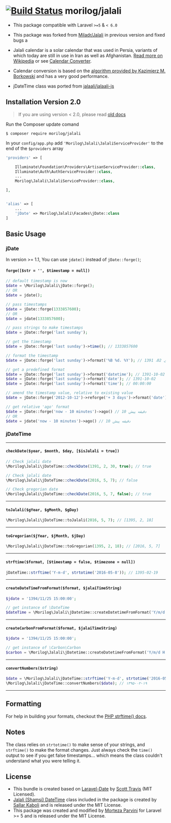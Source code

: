 [![Build Status](https://travis-ci.org/morilog/jalali.svg?branch=master)](https://travis-ci.org/morilog/jalali)
morilog/jalali
======
- This package compatible with Laravel `>=5` & `< 6.0`

- This package was forked from [Miladr/Jalali](http://github.com/miladr/jalai) in previous version and fixed bugs a

- Jalali calendar is a solar calendar that was used in Persia, variants of which today are still in use in Iran as well as Afghanistan. [Read more on Wikipedia](http://en.wikipedia.org/wiki/Jalali_calendar) or see [Calendar Converter](http://www.fourmilab.ch/documents/calendar/).

- Calendar conversion is based on the [algorithm provided by Kazimierz M. Borkowski](http://www.astro.uni.torun.pl/~kb/Papers/EMP/PersianC-EMP.htm) and has a very good performance.

- jDateTime class was ported from [jalaali/jalaali-js](https://github.com/jalaali/jalaali-js)

## Installation Version 2.0
> If you are using version < 2.0, please read [old docs](https://github.com/morilog/jalali/blob/v1.1/README.md)

Run the Composer update comand

    $ composer require morilog/jalali

In your `config/app.php` add `'Morilog\Jalali\JalaliServiceProvider'` to the end of the `$providers` array

```php
'providers' => [

    Illuminate\Foundation\Providers\ArtisanServiceProvider::class,
    Illuminate\Auth\AuthServiceProvider::class,
    ...
    Morilog\Jalali\JalaliServiceProvider::class,

],


'alias' => [
    ...
    'jDate' => Morilog\Jalali\Facades\jDate::class
]
```

<a name="basic-usage"></a>
## Basic Usage

### jDate
In version >= 1.1,  You can use `jdate()` instead of `jDate::forge()`;
#### `forge([$str = '', $timestamp = null])`
``` php
// default timestamp is now
$date = \Morilog\Jalali\jDate::forge();
// OR
$date = jdate();

// pass timestamps
$date = jDate::forge(1333857600);
// OR
$date = jdate(1333857600);

// pass strings to make timestamps
$date = jDate::forge('last sunday');

// get the timestamp
$date = jDate::forge('last sunday')->time(); // 1333857600

// format the timestamp
$date = jDate::forge('last sunday')->format('%B %d، %Y'); // دی 02، 1391

// get a predefined format
$date = jDate::forge('last sunday')->format('datetime'); // 1391-10-02 00:00:00
$date = jDate::forge('last sunday')->format('date'); // 1391-10-02
$date = jDate::forge('last sunday')->format('time'); // 00:00:00

// amend the timestamp value, relative to existing value
$date = jDate::forge('2012-10-12')->reforge('+ 3 days')->format('date'); // 1391-07-24

// get relative 'ago' format
$date = jDate::forge('now - 10 minutes')->ago() // 10 دقیقه پیش
// OR
$date = jdate('now - 10 minutes')->ago() // 10 دقیقه پیش
```

### jDateTime
---


#### `checkDate($year, $month, $day, [$isJalali = true])`
```php
// Check jalali date
\Morilog\Jalali\jDateTime::checkDate(1391, 2, 30, true); // true

// Check jalali date
\Morilog\Jalali\jDateTime::checkDate(2016, 5, 7); // false

// Check gregorian date
\Morilog\Jalali\jDateTime::checkDate(2016, 5, 7, false); // true
```
---
#### `toJalali($gYear, $gMonth, $gDay)`
```php
\Morilog\Jalali\jDateTime::toJalali(2016, 5, 7); // [1395, 2, 18]
```
---
#### `toGregorian($jYear, $jMonth, $jDay)`
```php
\Morilog\Jalali\jDateTime::toGregorian(1395, 2, 18); // [2016, 5, 7]
```
---
#### `strftime($format, [$timestamp = false, $timezone = null])`
```php
jDateTime::strftime('Y-m-d', strtotime('2016-05-8')); // 1395-02-19
```
---
#### `createDateTimeFromFormat($format, $jalaiTimeString)`
```php
$jdate = '1394/11/25 15:00:00';

// get instance of \DateTime
$dateTime = \Morilog\Jalali\jDatetime::createDatetimeFromFormat('Y/m/d H:i:s', $jdate);

```
---
#### `createCarbonFromFormat($format, $jalaiTimeString)`
```php
$jdate = '1394/11/25 15:00:00';

// get instance of \Carbon\Carbon
$carbon = \Morilog\Jalali\jDatetime::createDatetimeFromFormat('Y/m/d H:i:s', $jdate);

```
---
#### `convertNumbers($string)`
```php
$date = \Morilog\Jalali\jDateTime::strftime('Y-m-d', strtotime('2016-05-8'); // 1395-02-19
\Morilog\Jalali\jDateTime::convertNumbers($date); // ۱۳۹۵-۰۲-۱۹
```
---
## Formatting ##

For help in building your formats, checkout the [PHP strftime() docs](http://php.net/manual/en/function.strftime.php).

## Notes ##

The class relies on ``strtotime()`` to make sense of your strings, and ``strftime()`` to make the format changes.  Just always check the ``time()`` output to see if you get false timestamps... which means the class couldn't understand what you were telling it.

## License ##
- This bundle is created based on [Laravel-Date](https://github.com/swt83/laravel-date) by [Scott Travis](https://github.com/swt83) (MIT Licensed).
- [Jalali (Shamsi) DateTime](https://github.com/sallar/jDateTime) class included in the package is created by [Sallar Kaboli](http://sallar.me) and is released under the MIT License.
-  This package was created and modified by [Morteza Parvini](http://morilog.ir) for Laravel >= 5 and is released under the MIT License.
